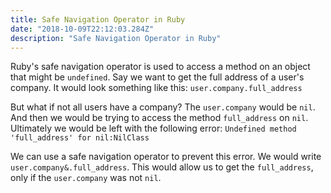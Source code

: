 ```yaml
---
title: Safe Navigation Operator in Ruby
date: "2018-10-09T22:12:03.284Z"
description: "Safe Navigation Operator in Ruby"
---
```


Ruby's safe navigation operator is used to access a method on an object that
might be `undefined`. Say we want to get the full address of a user's company.
It would look something like this: `user.company.full_address`

But what if not all users have a company? The `user.company` would be `nil`. And
then we would be trying to access the method `full_address` on `nil`. Ultimately
we would be left with the following error: `Undefined method 'full_address'
for nil:NilClass`

We can use a safe navigation operator to prevent this error. We would write
`user.company&.full_address`. This would allow us to get the `full_address`,
only if the `user.company` was not `nil`.

